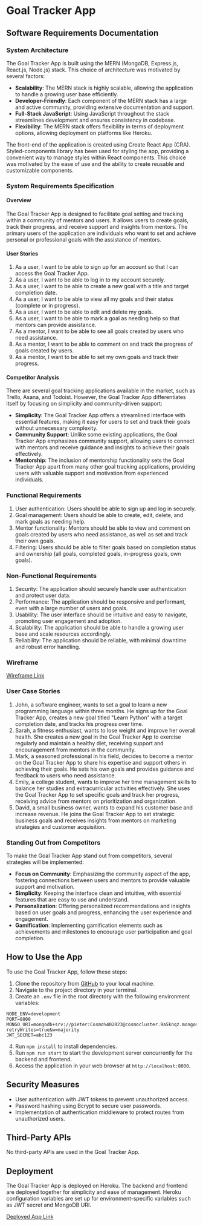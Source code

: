 # Goal Tracker App

## Software Requirements Documentation

### System Architecture

The Goal Tracker App is built using the MERN (MongoDB, Express.js, React.js, Node.js) stack. This choice of architecture was motivated by several factors:

- **Scalability**: The MERN stack is highly scalable, allowing the application to handle a growing user base efficiently.
- **Developer-Friendly**: Each component of the MERN stack has a large and active community, providing extensive documentation and support.
- **Full-Stack JavaScript**: Using JavaScript throughout the stack streamlines development and ensures consistency in codebase.
- **Flexibility**: The MERN stack offers flexibility in terms of deployment options, allowing deployment on platforms like Heroku.

The front-end of the application is created using Create React App (CRA). Styled-components library has been used for styling the app, providing a convenient way to manage styles within React components. This choice was motivated by the ease of use and the ability to create reusable and customizable components.

### System Requirements Specification

#### Overview

The Goal Tracker App is designed to facilitate goal setting and tracking within a community of mentors and users. It allows users to create goals, track their progress, and receive support and insights from mentors. The primary users of the application are individuals who want to set and achieve personal or professional goals with the assistance of mentors.

#### User Stories

1. As a user, I want to be able to sign up for an account so that I can access the Goal Tracker App.
2. As a user, I want to be able to log in to my account securely.
3. As a user, I want to be able to create a new goal with a title and target completion date.
4. As a user, I want to be able to view all my goals and their status (complete or in progress).
5. As a user, I want to be able to edit and delete my goals.
6. As a user, I want to be able to mark a goal as needing help so that mentors can provide assistance.
7. As a mentor, I want to be able to see all goals created by users who need assistance.
8. As a mentor, I want to be able to comment on and track the progress of goals created by users.
9. As a mentor, I want to be able to set my own goals and track their progress.

#### Competitor Analysis

There are several goal tracking applications available in the market, such as Trello, Asana, and Todoist. However, the Goal Tracker App differentiates itself by focusing on simplicity and community-driven support:

- **Simplicity**: The Goal Tracker App offers a streamlined interface with essential features, making it easy for users to set and track their goals without unnecessary complexity.
- **Community Support**: Unlike some existing applications, the Goal Tracker App emphasizes community support, allowing users to connect with mentors and receive guidance and insights to achieve their goals effectively.
- **Mentorship**: The inclusion of mentorship functionality sets the Goal Tracker App apart from many other goal tracking applications, providing users with valuable support and motivation from experienced individuals.

### Functional Requirements

1. User authentication: Users should be able to sign up and log in securely.
2. Goal management: Users should be able to create, edit, delete, and mark goals as needing help.
3. Mentor functionality: Mentors should be able to view and comment on goals created by users who need assistance, as well as set and track their own goals.
4. Filtering: Users should be able to filter goals based on completion status and ownership (all goals, completed goals, in-progress goals, own goals).

### Non-Functional Requirements

1. Security: The application should securely handle user authentication and protect user data.
2. Performance: The application should be responsive and performant, even with a large number of users and goals.
3. Usability: The user interface should be intuitive and easy to navigate, promoting user engagement and adoption.
4. Scalability: The application should be able to handle a growing user base and scale resources accordingly.
5. Reliability: The application should be reliable, with minimal downtime and robust error handling.

### Wireframe

[Wireframe Link](https://www.figma.com/file/KQrs87k47exr5sSFPpf9CZ/Goals-App?type=design&node-id=0%3A1&mode=design&t=21wC5uoIK7aKAGdv-1)

### User Case Stories

1. John, a software engineer, wants to set a goal to learn a new programming language within three months. He signs up for the Goal Tracker App, creates a new goal titled "Learn Python" with a target completion date, and tracks his progress over time.
2. Sarah, a fitness enthusiast, wants to lose weight and improve her overall health. She creates a new goal in the Goal Tracker App to exercise regularly and maintain a healthy diet, receiving support and encouragement from mentors in the community.
3. Mark, a seasoned professional in his field, decides to become a mentor on the Goal Tracker App to share his expertise and support others in achieving their goals. He sets his own goals and provides guidance and feedback to users who need assistance.
4. Emily, a college student, wants to improve her time management skills to balance her studies and extracurricular activities effectively. She uses the Goal Tracker App to set specific goals and track her progress, receiving advice from mentors on prioritization and organization.
5. David, a small business owner, wants to expand his customer base and increase revenue. He joins the Goal Tracker App to set strategic business goals and receives insights from mentors on marketing strategies and customer acquisition.

### Standing Out from Competitors

To make the Goal Tracker App stand out from competitors, several strategies will be implemented:

- **Focus on Community**: Emphasizing the community aspect of the app, fostering connections between users and mentors to provide valuable support and motivation.
- **Simplicity**: Keeping the interface clean and intuitive, with essential features that are easy to use and understand.
- **Personalization**: Offering personalized recommendations and insights based on user goals and progress, enhancing the user experience and engagement.
- **Gamification**: Implementing gamification elements such as achievements and milestones to encourage user participation and goal completion.

## How to Use the App

To use the Goal Tracker App, follow these steps:

1. Clone the repository from [GitHub](https://github.com/pikxs08/goal-mern-app.git) to your local machine.
2. Navigate to the project directory in your terminal.
3. Create an `.env` file in the root directory with the following environment variables:

```plaintext
NODE_ENV=development
PORT=8000
MONGO_URI=mongodb+srv://pieter:Cosmo%402023@cosmocluster.9a5knqz.mongodb.net/goals?retryWrites=true&w=majority
JWT_SECRET=abc123
```

4. Run `npm install` to install dependencies.
5. Run `npm run start` to start the development server concurrently for the backend and frontend.
6. Access the application in your web browser at `http://localhost:8000`.

## Security Measures

- User authentication with JWT tokens to prevent unauthorized access.
- Password hashing using Bcrypt to secure user passwords.
- Implementation of authentication middleware to protect routes from unauthorized users.

## Third-Party APIs

No third-party APIs are used in the Goal Tracker App.

## Deployment

The Goal Tracker App is deployed on Heroku. The backend and frontend are deployed together for simplicity and ease of management. Heroku configuration variables are set up for environment-specific variables such as JWT secret and MongoDB URI.

[Deployed App Link](https://goals-mern-app-93ea3f418a1f.herokuapp.com/login)
